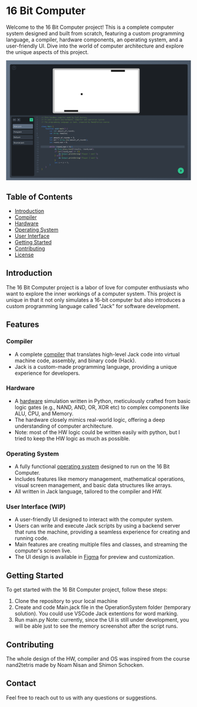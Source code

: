 # 16 Bit Computer

Welcome to the 16 Bit Computer project! This is a complete computer system designed and built from scratch, featuring a custom programming language, a compiler, hardware components, an operating system, and a user-friendly UI. Dive into the world of computer architecture and explore the unique aspects of this project.

![16 Bit Computer](https://github.com/eyalmutzary/16_Bit_Computer/blob/master/Figma_UI_Design.png)


## Table of Contents
- [Introduction](#introduction)
- [Compiler](#compiler)
- [Hardware](#hardware)
- [Operating System](#operating-system)
- [User Interface](#user-interface)
- [Getting Started](#getting-started)
- [Contributing](#contributing)
- [License](#license)

## Introduction

The 16 Bit Computer project is a labor of love for computer enthusiasts who want to explore the inner workings of a computer system. This project is unique in that it not only simulates a 16-bit computer but also introduces a custom programming language called "Jack" for software development.

## Features

### Compiler
- A complete [compiler](https://github.com/eyalmutzary/16_Bit_Computer/tree/master/Compiler) that translates high-level Jack code into virtual machine code, assembly, and binary code (Hack).
- Jack is a custom-made programming language, providing a unique experience for developers.

### Hardware
- A [hardware](https://github.com/eyalmutzary/16_Bit_Computer/tree/master/Hardware) simulation written in Python, meticulously crafted from basic logic gates (e.g., NAND, AND, OR, XOR etc) to complex components like ALU, CPU, and Memory.
- The hardware closely mimics real-world logic, offering a deep understanding of computer architecture.
- Note: most of the HW logic could be written easily with python, but I tried to keep the HW logic as much as possible.

### Operating System
- A fully functional [operating system](https://github.com/eyalmutzary/16_Bit_Computer/tree/master/OperationSystem) designed to run on the 16 Bit Computer.
- Includes features like memory management, mathematical operations, visual screen management, and basic data structures like arrays.
- All written in Jack language, tailored to the compiler and HW.

### User Interface (WIP)
- A user-friendly UI designed to interact with the computer system.
- Users can write and execute Jack scripts by using a backend server that runs the machine, providing a seamless experience for creating and running code.
- Main features are creating multiple files and classes, and streaming the computer's screen live.
- The UI design is available in [Figma](https://www.figma.com/file/NSU8BFW8Woc2U61dIa3U67/16Bit-Computer?type=design&node-id=0%3A1&mode=design&t=nSaanXRMDfqbVCq0-1) for preview and customization.

## Getting Started

To get started with the 16 Bit Computer project, follow these steps:

1. Clone the repository to your local machine
2. Create and code Main.jack file in the OperationSystem folder (temporary solution). You could use VSCode Jack extentions for word marking.
3. Run main.py
Note: currently, since the UI is still under development, you will be able just to see the memory screenshot after the script runs.

## Contributing
The whole design of the HW, compiler and OS was inspired from the course nand2tetris made by Noam Nisan and Shimon Schocken. 

## Contact
Feel free to reach out to us with any questions or suggestions.
